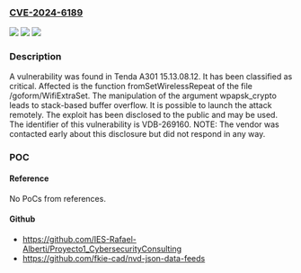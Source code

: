 ### [CVE-2024-6189](https://cve.mitre.org/cgi-bin/cvename.cgi?name=CVE-2024-6189)
![](https://img.shields.io/static/v1?label=Product&message=A301&color=blue)
![](https://img.shields.io/static/v1?label=Version&message=%3D%2015.13.08.12%20&color=brighgreen)
![](https://img.shields.io/static/v1?label=Vulnerability&message=CWE-121%20Stack-based%20Buffer%20Overflow&color=brighgreen)

### Description

A vulnerability was found in Tenda A301 15.13.08.12. It has been classified as critical. Affected is the function fromSetWirelessRepeat of the file /goform/WifiExtraSet. The manipulation of the argument wpapsk_crypto leads to stack-based buffer overflow. It is possible to launch the attack remotely. The exploit has been disclosed to the public and may be used. The identifier of this vulnerability is VDB-269160. NOTE: The vendor was contacted early about this disclosure but did not respond in any way.

### POC

#### Reference
No PoCs from references.

#### Github
- https://github.com/IES-Rafael-Alberti/Proyecto1_CybersecurityConsulting
- https://github.com/fkie-cad/nvd-json-data-feeds


